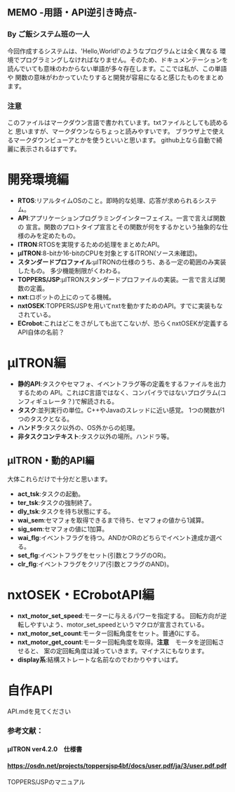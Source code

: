 ## MEMO -用語・API逆引き時点-
### By ご飯システム班の一人
今回作成するシステムは、'Hello,World!'のようなプログラムとは全く異なる
環境でプログラミングしなければなりません。そのため、ドキュメンテーションを
読んでいても意味のわからない単語が多々存在します。ここでは私が、この単語や
関数の意味がわかっていたりすると開発が容易になると感じたものをまとめます。

### 注意
このファイルはマークダウン言語で書かれています。txtファイルとしても読めると
思いますが、マークダウンならちょっと読みやすいです。
ブラウザ上で使えるマークダウンビューアとかを使うといいと思います。
github上なら自動で綺麗に表示されるはずです。

# 開発環境編
+ **RTOS**:リアルタイムOSのこと。即時的な処理、応答が求められるシステム。
+ **API**:アプリケーションプログラミングインターフェイス。一言で言えば関数の
宣言。関数のプロトタイプ宣言とその関数が何をするかという抽象的な仕様のみを定めたもの。
+ **ITRON**:RTOSを実現するための処理をまとめたAPI。
+ **μITRON**:8-bitか16-bitのCPUを対象とするITRON(ソース未確認)。
+ **スタンダードプロファイル**:μITRONの仕様のうち、ある一定の範囲のみ実装したもの。
多少機能制限がくわわる。
+ **TOPPERS/JSP**:μITRONスタンダードプロファイルの実装。一言で言えば関数の定義。
+ **nxt**:ロボットの上にのってる機械。
+ **nxtOSEK**:TOPPERS/JSPを用いてnxtを動かすためのAPI。すでに実装もなされている。
+ **ECrobot**:これはどこをさがしても出てこないが、恐らくnxtOSEKが定義する
API自体の名前？

# μITRON編
+ **静的API**:タスクやセマフォ、イベントフラグ等の定義をするファイルを出力するための
API。これはC言語ではなく、コンパイラではないプログラム(コンフィギュレータ？)で解読される。
+ **タスク**:並列実行の単位。C++やJavaのスレッドに近い感覚。
1つの関数が1つのタスクとなる。
+ **ハンドラ**:タスク以外の、OS外からの処理。
+ **非タスクコンテキスト**:タスク以外の場所。ハンドラ等。

## μITRON・動的API編
大体これらだけで十分だと思います。
+ **act_tsk**:タスクの起動。
+ **ter_tsk**:タスクの強制終了。
+ **dly_tsk**:タスクを待ち状態にする。
+ **wai_sem**:セマフォを取得できるまで待ち、セマフォの値から1減算。
+ **sig_sem**:セマフォの値に1加算。
+ **wai_flg**:イベントフラグを待つ。ANDかORのどちらでイベント達成か選べる。
+ **set_flg**:イベントフラグをセット(引数とフラグのOR)。
+ **clr_flg**:イベントフラグをクリア(引数とフラグのAND)。

# nxtOSEK・ECrobotAPI編
+ **nxt_motor_set_speed**:モーターに与えるパワーを指定する。
回転方向が逆転しやすいよう、motor_set_speedというマクロが宣言されている。
+ **nxt_motor_set_count**:モーター回転角度をセット。普通0にする。
+ **nxt_motor_get_count**:モーター回転角度を取得。**注意**　モータを逆回転させると、
案の定回転角度は減っていきます。マイナスにもなります。
+ **display系**:結構ストレートな名前なのでわかりやすいはず。

# 自作API
API.mdを見てください

### 参考文献：
#### μITRON ver4.2.0　仕様書
#### https://osdn.net/projects/toppersjsp4bf/docs/user.pdf/ja/3/user.pdf.pdf
TOPPERS/JSPのマニュアル
